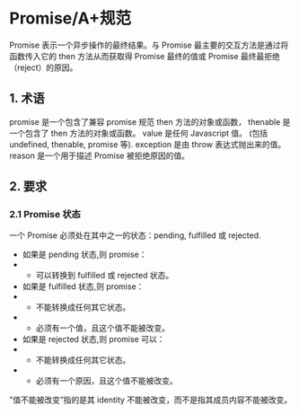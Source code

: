 # Promise/A+规范

Promise 表示一个异步操作的最终结果。与 Promise 最主要的交互方法是通过将函数传入它的 then 方法从而获取得 Promise 最终的值或 Promise 最终最拒绝（reject）的原因。

## 1. 术语

promise 是一个包含了兼容 promise 规范 then 方法的对象或函数， thenable 是一个包含了 then 方法的对象或函数。 value 是任何 Javascript 值。 (包括 undefined, thenable, promise 等). exception 是由 throw 表达式抛出来的值。 reason 是一个用于描述 Promise 被拒绝原因的值。

## 2. 要求

### 2.1 Promise 状态

一个 Promise 必须处在其中之一的状态：pending, fulfilled 或 rejected.

- 如果是 pending 状态,则 promise：
- - 可以转换到 fulfilled 或 rejected 状态。
- 如果是 fulfilled 状态,则 promise：
- - 不能转换成任何其它状态。
- - 必须有一个值，且这个值不能被改变。
- 如果是 rejected 状态,则 promise 可以：
- - 不能转换成任何其它状态。
- - 必须有一个原因，且这个值不能被改变。

”值不能被改变”指的是其 identity 不能被改变，而不是指其成员内容不能被改变。
